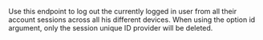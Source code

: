 Use this endpoint to log out the currently logged in user from all their account sessions across all his different devices. When using the option id argument, only the session unique ID provider will be deleted.
